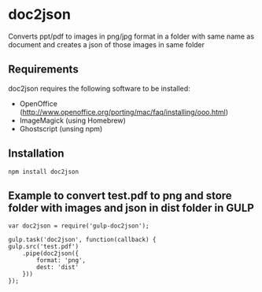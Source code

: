 # doc2json
Converts ppt/pdf to images in png/jpg format in a folder with same name as document and creates a json of those images in same folder

## Requirements

doc2json requires the following software to be installed:

* OpenOffice (http://www.openoffice.org/porting/mac/faq/installing/ooo.html)
* ImageMagick (using Homebrew)
* Ghostscript (unsing npm)


## Installation

    npm install doc2json
    

## Example to convert test.pdf to png and store folder with images and json in dist folder in GULP

    var doc2json = require('gulp-doc2json');
    
    gulp.task('doc2json', function(callback) {
    gulp.src('test.pdf')
        .pipe(doc2json({
            format: 'png',
            dest: 'dist'
        }))
    });




